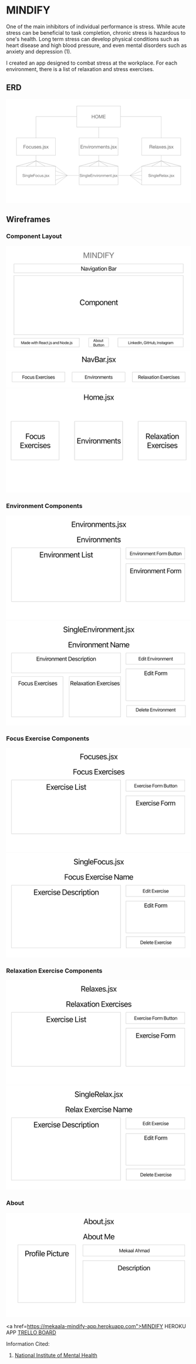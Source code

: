 #  MINDIFY

One of the main inhibitors of individual performance is stress. While acute stress can be beneficial to task completion, chronic stress is hazardous to one's health. Long term stress can develop physical conditions such as heart disease and high blood pressure, and even mental disorders such as anxiety and depression (1).

I created an app designed to combat stress at the workplace. For each environment, there is a list of relaxation and stress exercises.



## ERD
<img src="/wireframes/ERD.png" alt="ERD for Project Three"/>

## Wireframes
### Component Layout
<img src="/wireframes/DefaultComponents.png" alt="Default Component Layout"/>
<img src="/wireframes/NavBar.png" alt="Navigation Bar"/>
<img src="/wireframes/Home.png" alt="Home Page"/>

### Environment Components
<img src="/wireframes/Environments.png" alt="Index of Environments"/>
<img src="/wireframes/SingleEnvironment.png" alt="Individual Environment Page"/>

### Focus Exercise Components
<img src="/wireframes/Focuses.png" alt="Index of Focus Exercises"/>
<img src="/wireframes/SingleFocus.png" alt="Individual Focus Exercise"/>

### Relaxation Exercise Components
<img src="/wireframes/Relaxes.png" alt="Index of Focus Exercises"/>
<img src="/wireframes/SingleRelax.png" alt="Individual Relax Exercise"/>

### About
<img src="/wireframes/About.png" alt="About Me Page"/>

<a href=https://mekaala-mindify-app.herokuapp.com">MINDIFY HEROKU APP</a>
<a href="https://trello.com/b/7Ap1g11h/project-three">TRELLO BOARD</a>


Information Cited:
1. <a href="https://www.nimh.nih.gov/health/publications/stress/index.shtml" target="_blank">National Institute of Mental Health</a>